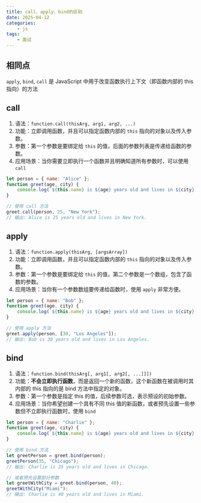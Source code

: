 ```yaml
---
title: call、apply、bind的区别
date: 2025-04-12
categories:
    - js
tags:
    - 面试
---
```


## 相同点

`apply`, `bind`, `call` 是 JavaScript 中用于改变函数执行上下文（即函数内部的 this 指向）的方法

## call

1. 语法：`function.call(thisArg, arg1, arg2, ...)`
2. 功能：立即调用函数，并且可以指定函数内部的 `this` 指向的对象以及传入参数。
3. 参数：第一个参数是要绑定给 `this` 的值，后面的参数列表是传递给函数的参数。
4. 应用场景：当你需要立即执行一个函数并且明确知道所有参数时，可以使用 `call`

```js
let person = { name: "Alice" };
function greet(age, city) {
    console.log(`${this.name} is ${age} years old and lives in ${city}.`);
}

// 使用 call 方法
greet.call(person, 25, "New York");
// 输出: Alice is 25 years old and lives in New York.
```

## apply

1. 语法：`function.apply(thisArg, [argsArray])`
2. 功能：立即调用函数，并且可以指定函数内部的 `this` 指向的对象以及传入参数。
3. 参数：第一个参数是要绑定给 `this` 的值，第二个参数是一个数组，包含了函数的参数。
4. 应用场景：当你有一个参数数组要传递给函数时，使用 `apply` 非常方便。

```js
let person = { name: "Bob" };
function greet(age, city) {
    console.log(`${this.name} is ${age} years old and lives in ${city}.`);
}

// 使用 apply 方法
greet.apply(person, [30, "Los Angeles"]);
// 输出: Bob is 30 years old and lives in Los Angeles.
```

## bind

1. 语法：`function.bind(thisArg[, arg1[, arg2[, ...]]])`
2. 功能：**不会立即执行函数**，而是返回一个新的函数，这个新函数在被调用时其内部的 this 指向的是 bind 方法中指定的对象。
3. 参数：第一个参数是指定 this 的值，后续参数可选，表示预设的初始参数。
4. 应用场景：当你希望创建一个具有不同 this 值的新函数，或者预先设置一些参数但不立即执行函数时，使用 `bind`

```js
let person = { name: "Charlie" };
function greet(age, city) {
    console.log(`${this.name} is ${age} years old and lives in ${city}.`);
}

// 使用 bind 方法
let greetPerson = greet.bind(person);
greetPerson(35, "Chicago");
// 输出: Charlie is 35 years old and lives in Chicago.

// 或者预先设置部分参数
let greetWithCity = greet.bind(person, 40);
greetWithCity("Miami");
// 输出: Charlie is 40 years old and lives in Miami.
```
